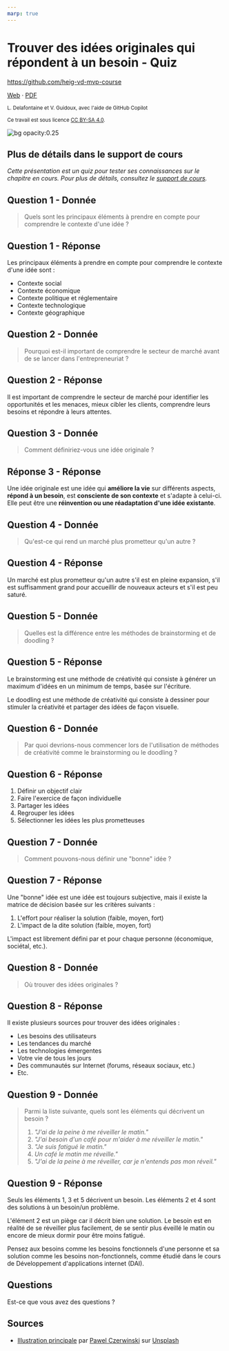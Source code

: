 ```yaml
---
marp: true
---
```


<!--
theme: gaia
size: 16:9
paginate: true
author: L. Delafontaine et V. Guidoux, avec l'aide de GitHub Copilot
title: HEIG-VD MVP Course - Trouver des idées originales qui répondent à un besoin - Quiz
description: Quiz sur le chapitre Trouver des idées originales qui répondent à un besoin pour le cours MVP à la HEIG-VD, Suisse
url: https://heig-vd-mvp-course.github.io/heig-vd-mvp-course/03-cours-trouver-des-idees-originales-qui-repondent-a-un-besoin/03-quiz/index.html
header: "**Trouver des idées originales qui répondent à un besoin - Quiz**"
footer: "**HEIG-VD** - MVP Course 2024-2025 - CC BY-SA 4.0"
style: |
    :root {
        --color-background: #fff;
        --color-foreground: #333;
        --color-highlight: #f96;
        --color-dimmed: #888;
        --color-headings: #7d8ca3;
    }
    blockquote {
        font-style: italic;
    }
    table {
        width: 100%;
    }
    h1, h2, h3, h4, h5, h6 {
        color: var(--color-headings);
    }
    h2, h3, h4, h5, h6 {
        font-size: 1.5rem;
    }
    h1 a:link, h2 a:link, h3 a:link, h4 a:link, h5 a:link, h6 a:link {
        text-decoration: none;
    }
    section:not(.lead) > p, blockquote {
        text-align: justify;
    }
    section:has(h1) {
        padding: 50px;
    }
    section:has(h1) > header {
        display: none;
    }
    section > header {
        font-size: 50%;
    }
    .two-columns {
        display: grid;
        grid-template-columns: 1fr 1fr;
        gap: 1rem;
    }
headingDivider: 6
-->

# Trouver des idées originales qui répondent à un besoin - Quiz

<!--
_class: lead
_paginate: false
-->

<https://github.com/heig-vd-mvp-course>

[Web][web] · [PDF][pdf]

<small>L. Delafontaine et V. Guidoux, avec l'aide de GitHub Copilot</small>

<small>Ce travail est sous licence [CC BY-SA 4.0][license].</small>

![bg opacity:0.25][illustration-principale]

## Plus de détails dans le support de cours

<!-- _class: lead -->

_Cette présentation est un quiz pour tester ses connaissances sur le chapitre en
cours. Pour plus de détails, consultez le [support de cours][course-material]._

## Question 1 - Donnée

> Quels sont les principaux éléments à prendre en compte pour comprendre le
> contexte d'une idée ?

## Question 1 - Réponse

Les principaux éléments à prendre en compte pour comprendre le contexte d'une
idée sont :

- Contexte social
- Contexte économique
- Contexte politique et réglementaire
- Contexte technologique
- Contexte géographique

## Question 2 - Donnée

> Pourquoi est-il important de comprendre le secteur de marché avant de se
> lancer dans l'entrepreneuriat ?

## Question 2 - Réponse

Il est important de comprendre le secteur de marché pour identifier les
opportunités et les menaces, mieux cibler les clients, comprendre leurs besoins
et répondre à leurs attentes.

## Question 3 - Donnée

> Comment définiriez-vous une idée originale ?

## Réponse 3 - Réponse

Une idée originale est une idée qui **améliore la vie** sur différents aspects,
**répond à un besoin**, est **consciente de son contexte** et s'adapte à
celui-ci. Elle peut être une **réinvention ou une réadaptation d'une idée
existante**.

## Question 4 - Donnée

> Qu'est-ce qui rend un marché plus prometteur qu'un autre ?

## Question 4 - Réponse

Un marché est plus prometteur qu'un autre s'il est en pleine expansion, s'il est
suffisamment grand pour accueillir de nouveaux acteurs et s'il est peu saturé.

## Question 5 - Donnée

> Quelles est la différence entre les méthodes de brainstorming et de doodling ?

## Question 5 - Réponse

Le brainstorming est une méthode de créativité qui consiste à générer un maximum
d'idées en un minimum de temps, basée sur l'écriture.

Le doodling est une méthode de créativité qui consiste à dessiner pour stimuler
la créativité et partager des idées de façon visuelle.

## Question 6 - Donnée

> Par quoi devrions-nous commencer lors de l'utilisation de méthodes de
> créativité comme le brainstorming ou le doodling ?

## Question 6 - Réponse

1. Définir un objectif clair
2. Faire l'exercice de façon individuelle
3. Partager les idées
4. Regrouper les idées
5. Sélectionner les idées les plus prometteuses

## Question 7 - Donnée

> Comment pouvons-nous définir une "bonne" idée ?

## Question 7 - Réponse

Une "bonne" idée est une idée est toujours subjective, mais il existe la matrice
de décision basée sur les critères suivants :

1. L'effort pour réaliser la solution (faible, moyen, fort)
2. L'impact de la dite solution (faible, moyen, fort)

L'impact est librement défini par et pour chaque personne (économique, sociétal,
etc.).

## Question 8 - Donnée

> Où trouver des idées originales ?

## Question 8 - Réponse

Il existe plusieurs sources pour trouver des idées originales :

- Les besoins des utilisateurs
- Les tendances du marché
- Les technologies émergentes
- Votre vie de tous les jours
- Des communautés sur Internet (forums, réseaux sociaux, etc.)
- Etc.

## Question 9 - Donnée

> Parmi la liste suivante, quels sont les éléments qui décrivent un besoin ?
>
> 1. _"J'ai de la peine à me réveiller le matin."_
> 2. _"J'ai besoin d'un café pour m'aider à me réveiller le matin."_
> 3. _"Je suis fatigué le matin."_
> 4. _Un café le matin me réveille."_
> 5. _"J'ai de la peine à me réveiller, car je n'entends pas mon réveil."_

## Question 9 - Réponse

Seuls les éléments 1, 3 et 5 décrivent un besoin. Les éléments 2 et 4 sont des
solutions à un besoin/un problème.

L'élément 2 est un piège car il décrit bien une solution. Le besoin est en
réalité de se réveiller plus facilement, de se sentir plus éveillé le matin ou
encore de mieux dormir pour être moins fatigué.

Pensez aux besoins comme les besoins fonctionnels d'une personne et sa solution
comme les besoins non-fonctionnels, comme étudié dans le cours de Développement
d'applications internet (DAI).

## Questions

<!-- _class: lead -->

Est-ce que vous avez des questions ?

## Sources

- [Illustration principale][illustration-principale] par
  [Pawel Czerwinski](https://unsplash.com/@pawel_czerwinski) sur
  [Unsplash](https://unsplash.com/photos/blue-and-orange-abstract-painting-yn97LNy0bao)

<!-- URLs -->

[web]:
	https://heig-vd-mvp-course.github.io/heig-vd-mvp-course/03-cours-trouver-des-idees-originales-qui-repondent-a-un-besoin/01-presentation/
[pdf]:
	https://heig-vd-mvp-course.github.io/heig-vd-mvp-course/03-cours-trouver-des-idees-originales-qui-repondent-a-un-besoin/01-presentation/03-cours-trouver-des-idees-originales-qui-repondent-a-un-besoin-presentation.pdf
[course-material]:
	https://github.com/heig-vd-mvp-course/heig-vd-mvp-course/blob/main/03-cours-trouver-des-idees-originales-qui-repondent-a-un-besoin/02-support-de-cours/README.md
[license]:
	https://github.com/heig-vd-mvp-course/heig-vd-mvp-course/blob/main/LICENSE.md

<!-- Illustrations -->

[illustration-principale]:
	https://images.unsplash.com/photo-1553949345-eb786bb3f7ba?fit=crop&h=720
